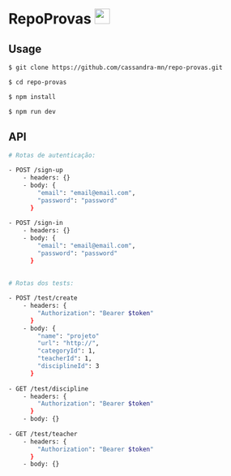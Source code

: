 # RepoProvas  <a href="https://github.com/cassandra-mn/repo-provas.git"><img src="https://camo.githubusercontent.com/9fc043de59486391ea60800bb55c0442838a476a434a63aff152768f4d172f66/68747470733a2f2f6e6f74696f6e2d656d6f6a69732e73332d75732d776573742d322e616d617a6f6e6177732e636f6d2f70726f642f7376672d747769747465722f31663531322e737667" alt="readme-logo" width="30" height="30"></a>

## Usage

```bash
$ git clone https://github.com/cassandra-mn/repo-provas.git

$ cd repo-provas

$ npm install

$ npm run dev
```

## API

```bash
# Rotas de autenticação:

- POST /sign-up
    - headers: {}
    - body: {
        "email": "email@email.com",
        "password": "password"
      }
    
- POST /sign-in
    - headers: {}
    - body: {
        "email": "email@email.com",
        "password": "password"
      }
    
    
# Rotas dos tests:

- POST /test/create
    - headers: {
        "Authorization": "Bearer $token"
      }
    - body: {
        "name": "projeto"
        "url": "http://",
        "categoryId": 1,
        "teacherId": 1,
        "disciplineId": 3
      }
      
- GET /test/discipline
    - headers: {
        "Authorization": "Bearer $token"
      }
    - body: {}
    
- GET /test/teacher
    - headers: {
        "Authorization": "Bearer $token"
      }
    - body: {}
